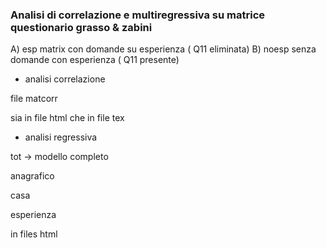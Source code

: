 ### Analisi di correlazione e multiregressiva su matrice questionario grasso &amp; zabini


A) esp matrix con domande su esperienza ( Q11 eliminata)
B) noesp senza domande con esperienza ( Q11 presente)

- analisi correlazione

file matcorr

sia in file html che in file tex 

- analisi regressiva

tot -> modello completo 

anagrafico

casa

esperienza 

in files html




